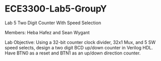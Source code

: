 # ECE3300-Lab5-GroupY
Lab 5 Two Digit Counter With Speed Selection

Members: Heba Hafez and Sean Wygant

Lab Objective: Using a 32-bit counter clock divider, 32x1 Mux, and 5 SW speed selects, design a two digit BCD up/down counter in Verilog HDL. Have BTN0 as a reset and BTN1 as an up/down direction counter. 


